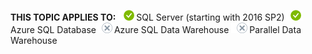 <Token>**THIS TOPIC APPLIES TO:** ![yes](media/yes.png)SQL Server (starting with 2016 SP2)![yes](media/yes.png)Azure SQL Database![no](media/no.png)Azure SQL Data Warehouse ![no](media/no.png)Parallel Data Warehouse </Token>

